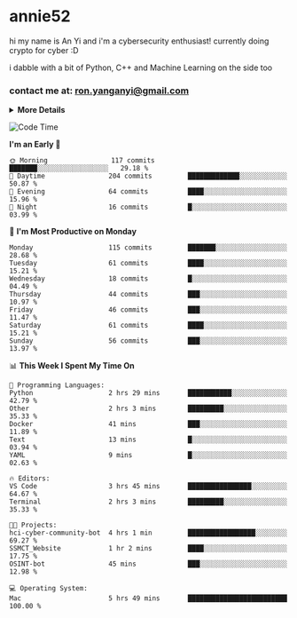 # annie52 

hi my name is An Yi and i'm a cybersecurity enthusiast!
currently doing crypto for cyber :D

i dabble with a bit of Python, C++ and Machine Learning on the side too

<!--
![trophy](https://github-profile-trophy.vercel.app/?username=yanganyi&theme=discord&no-frame=true&no-bg=false&margin-w=4&row=1)
-->

### contact me at: ron.yanganyi@gmail.com

<details>
<summary>
  <strong>More Details</strong>
</summary>
<br/>

**main langs**

![Python](https://img.shields.io/badge/-Python-black?style=for-the-badge&logo=python)
![C++](https://img.shields.io/badge/-C%2B%2B-black?style=for-the-badge&logo=c%2B%2B)
![Swift](https://img.shields.io/badge/-Swift-black?style=for-the-badge&logo=swift)

**dev envs**

![VSCode](https://img.shields.io/badge/-VS_Code-black?style=for-the-badge&logo=visualstudiocode)
![Figma](https://img.shields.io/badge/-Figma-black?style=for-the-badge&logo=figma)
![XCode](https://img.shields.io/badge/-XCode-black?style=for-the-badge&logo=xcode)
![Github](https://img.shields.io/badge/-Github-black?style=for-the-badge&logo=github)

**browsers**

![Arc Browser](https://img.shields.io/badge/-Arc-black?style=for-the-badge&logo=arc)
![Opera GX](https://img.shields.io/badge/-Opera_GX-black?style=for-the-badge&logo=operagx)
![Firefox](https://img.shields.io/badge/-Firefox-black?style=for-the-badge&logo=firefox)

**devices**

![macOS](https://img.shields.io/badge/-macOS-black?style=for-the-badge&logo=macos)
![Kali Linux](https://img.shields.io/badge/-Kali-black?style=for-the-badge&logo=kalilinux)
![Windows](https://img.shields.io/badge/-Windows-black?style=for-the-badge&logo=windows11)
![Android](https://img.shields.io/badge/-Android-black?style=for-the-badge&logo=android)

</details>

<!--START_SECTION:waka-->
![Code Time](http://img.shields.io/badge/Code%20Time-66%20hrs%2044%20mins-blue)

**I'm an Early 🐤** 

```text
🌞 Morning                117 commits         ███████░░░░░░░░░░░░░░░░░░   29.18 % 
🌆 Daytime                204 commits         █████████████░░░░░░░░░░░░   50.87 % 
🌃 Evening                64 commits          ████░░░░░░░░░░░░░░░░░░░░░   15.96 % 
🌙 Night                  16 commits          █░░░░░░░░░░░░░░░░░░░░░░░░   03.99 % 
```
📅 **I'm Most Productive on Monday** 

```text
Monday                   115 commits         ███████░░░░░░░░░░░░░░░░░░   28.68 % 
Tuesday                  61 commits          ████░░░░░░░░░░░░░░░░░░░░░   15.21 % 
Wednesday                18 commits          █░░░░░░░░░░░░░░░░░░░░░░░░   04.49 % 
Thursday                 44 commits          ███░░░░░░░░░░░░░░░░░░░░░░   10.97 % 
Friday                   46 commits          ███░░░░░░░░░░░░░░░░░░░░░░   11.47 % 
Saturday                 61 commits          ████░░░░░░░░░░░░░░░░░░░░░   15.21 % 
Sunday                   56 commits          ███░░░░░░░░░░░░░░░░░░░░░░   13.97 % 
```


📊 **This Week I Spent My Time On** 

```text
💬 Programming Languages: 
Python                   2 hrs 29 mins       ███████████░░░░░░░░░░░░░░   42.79 % 
Other                    2 hrs 3 mins        █████████░░░░░░░░░░░░░░░░   35.33 % 
Docker                   41 mins             ███░░░░░░░░░░░░░░░░░░░░░░   11.89 % 
Text                     13 mins             █░░░░░░░░░░░░░░░░░░░░░░░░   03.94 % 
YAML                     9 mins              █░░░░░░░░░░░░░░░░░░░░░░░░   02.63 % 

🔥 Editors: 
VS Code                  3 hrs 45 mins       ████████████████░░░░░░░░░   64.67 % 
Terminal                 2 hrs 3 mins        █████████░░░░░░░░░░░░░░░░   35.33 % 

🐱‍💻 Projects: 
hci-cyber-community-bot  4 hrs 1 min         █████████████████░░░░░░░░   69.27 % 
SSMCT_Website            1 hr 2 mins         ████░░░░░░░░░░░░░░░░░░░░░   17.75 % 
OSINT-bot                45 mins             ███░░░░░░░░░░░░░░░░░░░░░░   12.98 % 

💻 Operating System: 
Mac                      5 hrs 49 mins       █████████████████████████   100.00 % 
```


<!--END_SECTION:waka-->

<!--
## a little background

- I am currently studying at [Hwa Chong Junior College](https://www.hci.edu.sg/), subject combi P CP M E
- Currently doing CTFs and [Leetcode](https://leetcode.com/) daily challenges
- Fluent in English and Chinese, learning Russian and Indonesian

<a href="">
  <img align="centre" src="https://github-readme-stats.vercel.app/api?username=yanganyi&count_private=true&include_all_commits=true&show_icons=true&title_color=007bff&text_color=e7e7e7&icon_color=007bff&bg_color=171c28" />
<a />
-->



<!--
![Top Langs](https://github-readme-stats.vercel.app/api/top-langs/?username=yanganyi&layout=compact&title_color=007bff&text_color=e7e7e7&icon_color=007bff&bg_color=171c28)
-->

<!--
**yanganyi/yanganyi** is a ✨ _special_ ✨ repository because its `README.md` (this file) appears on your GitHub profile.

Here are some ideas to get you started:

- 🔭 I’m currently working on ...
- 🌱 I’m currently learning ...
- 👯 I’m looking to collaborate on ...
- 🤔 I’m looking for help with ...
- 💬 Ask me about ...
- 📫 How to reach me: ...
- 😄 Pronouns: ...
- ⚡ Fun fact: ...
-->

